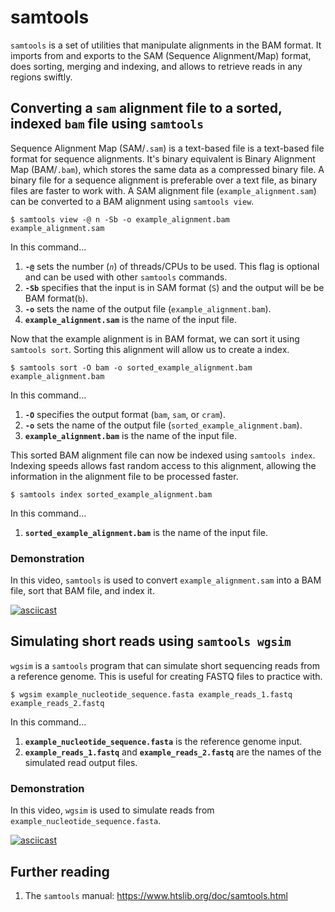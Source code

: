 # samtools

`samtools` is a set of utilities that manipulate alignments in the BAM format.
It imports from and exports to the SAM (Sequence Alignment/Map) format, does sorting, merging and indexing, and allows to retrieve reads in any regions swiftly. 

## Converting a `sam` alignment file to a sorted, indexed `bam` file using `samtools`

Sequence Alignment Map (SAM/`.sam`) is a text-based file is a text-based file format for sequence alignments.
It's binary equivalent is Binary Alignment Map (BAM/`.bam`), which stores the same data as a compressed binary file.
A binary file for a sequence alignment is preferable over a text file, as binary files are faster to work with.
A SAM alignment file (`example_alignment.sam`) can be converted to a BAM alignment using `samtools view`.

```
$ samtools view -@ n -Sb -o example_alignment.bam example_alignment.sam
```

In this command...

1. **`-@`** sets the number (*`n`*) of threads/CPUs to be used. This flag is optional and can be used with other `samtools` commands.
2. **`-Sb`** specifies that the input is in SAM format (`S`) and the output will be be BAM format(`b`).
3. **`-o`** sets the name of the output file (`example_alignment.bam`).
4. **`example_alignment.sam`** is the name of the input file.

Now that the example alignment is in BAM format, we can sort it using `samtools sort`.
Sorting this alignment will allow us to create a index.

```
$ samtools sort -O bam -o sorted_example_alignment.bam example_alignment.bam
```

In this command...

1. **`-O`** specifies the output format (`bam`, `sam`, or `cram`).
2. **`-o`** sets the name of the output file (`sorted_example_alignment.bam`).
3. **`example_alignment.bam`** is the name of the input file.

This sorted BAM alignment file can now be indexed using `samtools index`.
Indexing speeds allows fast random access to this alignment, allowing the information in the alignment file to be processed faster.

```
$ samtools index sorted_example_alignment.bam
```

In this command...

1. **`sorted_example_alignment.bam`** is the name of the input file.

### Demonstration

In this video, `samtools` is used to convert `example_alignment.sam` into a BAM file, sort that BAM file, and index it.

[![asciicast](https://asciinema.org/a/U1Flwg3EljOfI1Sx77h8PvuNf.svg)](https://asciinema.org/a/U1Flwg3EljOfI1Sx77h8PvuNf?autoplay=1)

## Simulating short reads using `samtools wgsim`

`wgsim` is a `samtools` program that can simulate short sequencing reads from a reference genome.
This is useful for creating FASTQ files to practice with.

```
$ wgsim example_nucleotide_sequence.fasta example_reads_1.fastq example_reads_2.fastq
```

In this command...

1. **`example_nucleotide_sequence.fasta`** is the reference genome input.
2. **`example_reads_1.fastq`** and **`example_reads_2.fastq`** are the names of the simulated read output files.

### Demonstration

In this video, `wgsim` is used to simulate reads from `example_nucleotide_sequence.fasta`.

[![asciicast](https://asciinema.org/a/m89gXtx4cKRnKpI6amWj3BEAH.svg)](https://asciinema.org/a/m89gXtx4cKRnKpI6amWj3BEAH?autoplay=1)

## Further reading

1. The `samtools` manual: <https://www.htslib.org/doc/samtools.html>
